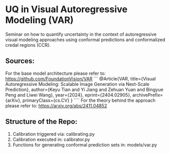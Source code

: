 # UQ in Visual Autoregressive Modeling (VAR) 
Seminar on how to quantify uncertainty in the context of autoregressive visual modeling approaches using conformal predictions and conformalized credal regions (CCR). 

## Sources: 
For the base model architecture please refer to: 
https://github.com/FoundationVision/VAR
´´´
@Article{VAR,
      title={Visual Autoregressive Modeling: Scalable Image Generation via Next-Scale Prediction}, 
      author={Keyu Tian and Yi Jiang and Zehuan Yuan and Bingyue Peng and Liwei Wang},
      year={2024},
      eprint={2404.02905},
      archivePrefix={arXiv},
      primaryClass={cs.CV}
}
´´´´ 
For the theory behind the approach please refer to: 
https://arxiv.org/abs/2411.04852

## Structure of the Repo: 
1) Calibration triggered via: calibrating.py
2) Calibration executed in: calibrator.py
3) Functions for generating conformal prediction sets in: models/var.py
